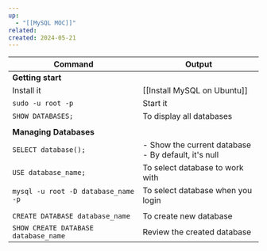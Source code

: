 ```yaml
---
up:
  - "[[MySQL MOC]]"
related: 
created: 2024-05-21
---
```



| Command                              | Output                                                 |
| ------------------------------------ | ------------------------------------------------------ |
| **Getting start**                    |                                                        |
| Install it                           | [[Install MySQL on Ubuntu]]                            |
| `sudo -u root -p`                    | Start it                                               |
| `SHOW DATABASES;`                    | To display all databases                               |
|                                      |                                                        |
| **Managing Databases**               |                                                        |
| `SELECT database();`                 | - Show the current database<br>- By default, it's null |
| `USE database_name;`                 | To select database to work with                        |
| `mysql -u root -D database_name -p`  | To select database when you login                      |
|                                      |                                                        |
| `CREATE DATABASE database_name`      | To create new database                                 |
| `SHOW CREATE DATABASE database_name` | Review the created database                            |
